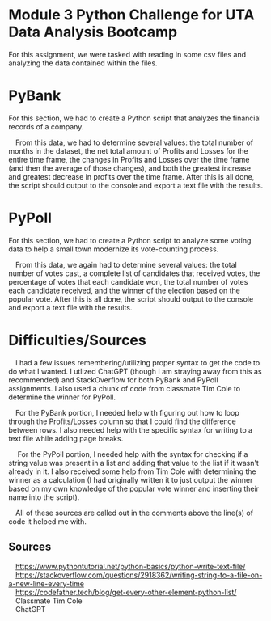 # Module 3 Python Challenge for UTA Data Analysis Bootcamp

For this assignment, we were tasked with reading in some csv files and analyzing the data contained within the files.<br>

<h1>PyBank</h1>

For this section, we had to create a Python script that analyzes the financial records of a company. <br>

&emsp;From this data, we had to determine several values: the total number of months in the dataset, the net total amount of Profits and Losses for the entire time frame, the changes in Profits and Losses over the time frame (and then the average of those changes), and both the greatest increase and greatest decrease in profits over the time frame. After this is all done, the script should output to the console and export a text file with the results.

<h1>PyPoll</h1>

For this section, we had to create a Python script to analyze some voting data to help a small town modernize its vote-counting process.

&emsp;From this data, we again had to determine several values: the total number of votes cast, a complete list of candidates that received votes, the percentage of votes that each candidate won, the total number of votes each candidate received, and the winner of the election based on the popular vote. After this is all done, the script should output to the console and export a text file with the results.

<h1>Difficulties/Sources</h1>

&emsp;I had a few issues remembering/utilizing proper syntax to get the code to do what I wanted. I utlized ChatGPT (though I am straying away from this as recommended) and StackOverflow for both PyBank and PyPoll assignments. I also used a chunk of code from classmate Tim Cole to determine the winner for PyPoll.

&emsp;For the PyBank portion, I needed help with figuring out how to loop through the Profits/Losses column so that I could find the difference between rows. I also needed help with the specific syntax for writing to a text file while adding page breaks.

&emsp; For the PyPoll portion, I needed help with the syntax for checking if a string value was present in a list and adding that value to the list if it wasn't already in it. I also received some help from Tim Cole with determining the winner as a calculation (I had originally written it to just output the winner based on my own knowledge of the popular vote winner and inserting their name into the script).

&emsp;All of these sources are called out in the comments above the line(s) of code it helped me with.

<h2>Sources</h2>

&emsp;https://www.pythontutorial.net/python-basics/python-write-text-file/<br>
&emsp;https://stackoverflow.com/questions/2918362/writing-string-to-a-file-on-a-new-line-every-time<br>
&emsp;https://codefather.tech/blog/get-every-other-element-python-list/<br>
&emsp;Classmate Tim Cole<br>
&emsp;ChatGPT
